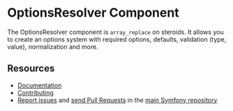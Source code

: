 OptionsResolver Component
=========================

The OptionsResolver component is `array_replace` on steroids. It allows you to create an options system with required
options, defaults, validation (type, value), normalization and more.

Resources
---------

* [Documentation](https://symfony.com/doc/current/components/options_resolver.html)
* [Contributing](https://symfony.com/doc/current/contributing/index.html)
* [Report issues](https://github.com/symfony/symfony/issues) and
  [send Pull Requests](https://github.com/symfony/symfony/pulls)
  in the [main Symfony repository](https://github.com/symfony/symfony)
